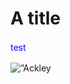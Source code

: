 # A title

<!DOCTYPE html>

<html>
<body>
<p style="color:blue; line-height:1.5;">test</p>
  
<p><img alt=”Ackley F” src=”https://imgur.com/a/XXwrveu /><p>

<html>
<body>
